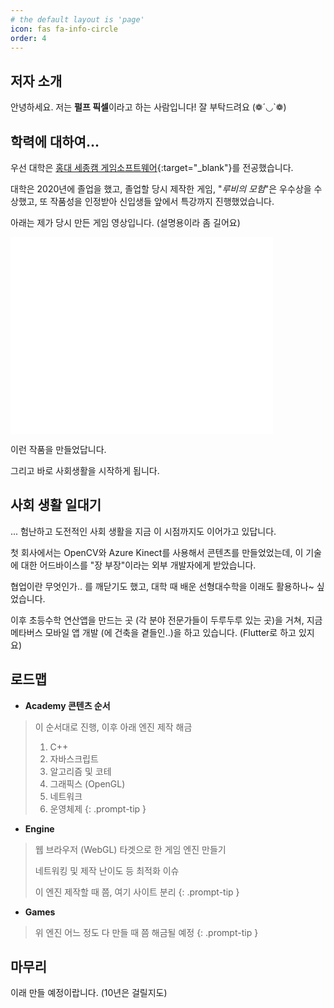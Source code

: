 ```yaml
---
# the default layout is 'page'
icon: fas fa-info-circle
order: 4
---
```


## **저자 소개**

안녕하세요. 저는 **펄프 픽셀**이라고 하는 사람입니다! 잘 부탁드려요 (❁´◡`❁)

## **학력에 대하여...**

우선 대학은 [홍대 세종캠 게임소프트웨어](https://www.husg.net/){:target="_blank"}를 전공했습니다.

대학은 2020년에 졸업을 했고, 졸업할 당시 제작한 게임, "_루비의 모험_"은 우수상을 수상했고, 또 작품성을 인정받아 신입생들 앞에서 특강까지 진행했었습니다. 

아래는 제가 당시 만든 게임 영상입니다. (설명용이라 좀 길어요)

<iframe width="420" height="315" src="//www.youtube.com/embed/UvK9WCjA23g" frameborder="0" allowfullscreen="allowfullscreen">&nbsp;</iframe>

이런 작품을 만들었답니다.

그리고 바로 사회생활을 시작하게 됩니다.

## **사회 생활 일대기** 

... 험난하고 도전적인 사회 생활을 지금 이 시점까지도 이어가고 있답니다.

첫 회사에서는 OpenCV와 Azure Kinect를 사용해서 콘텐츠를 만들었었는데, 이 기술에 대한 어드바이스를 "장 부장"이라는 외부 개발자에게 받았습니다.

협업이란 무엇인가.. 를 깨닫기도 했고, 대학 때 배운 선형대수학을 이래도 활용하나~ 싶었습니다.

이후 초등수학 연산앱을 만드는 곳 (각 분야 전문가들이 두루두루 있는 곳)을 거쳐, 지금 메타버스 모바일 앱 개발 (에 건축을 곁들인..)을 하고 있습니다. (Flutter로 하고 있지요)

## **로드맵**

- **Academy 콘텐츠 순서**

> 이 순서대로 진행, 이후 아래 엔진 제작 해금
> 1. C++
> 2. 자바스크립트
> 3. 알고리즘 및 코테
> 4. 그래픽스 (OpenGL)
> 5. 네트워크
> 6. 운영체제
{: .prompt-tip }

- **Engine**

> 웹 브라우저 (WebGL) 타겟으로 한 게임 엔진 만들기
> 
> 네트워킹 및 제작 난이도 등 최적화 이슈
> 
> 이 엔진 제작할 때 쯤, 여기 사이트 분리
{: .prompt-tip }

- **Games**

> 위 엔진 어느 정도 다 만들 때 쯤 해금될 예정
{: .prompt-tip }

## **마무리**

이래 만들 예정이랍니다. (10년은 걸릴지도)


